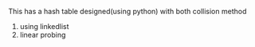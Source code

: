 This has a hash table designed(using python) with both collision method
1. using linkedlist
2. linear probing
